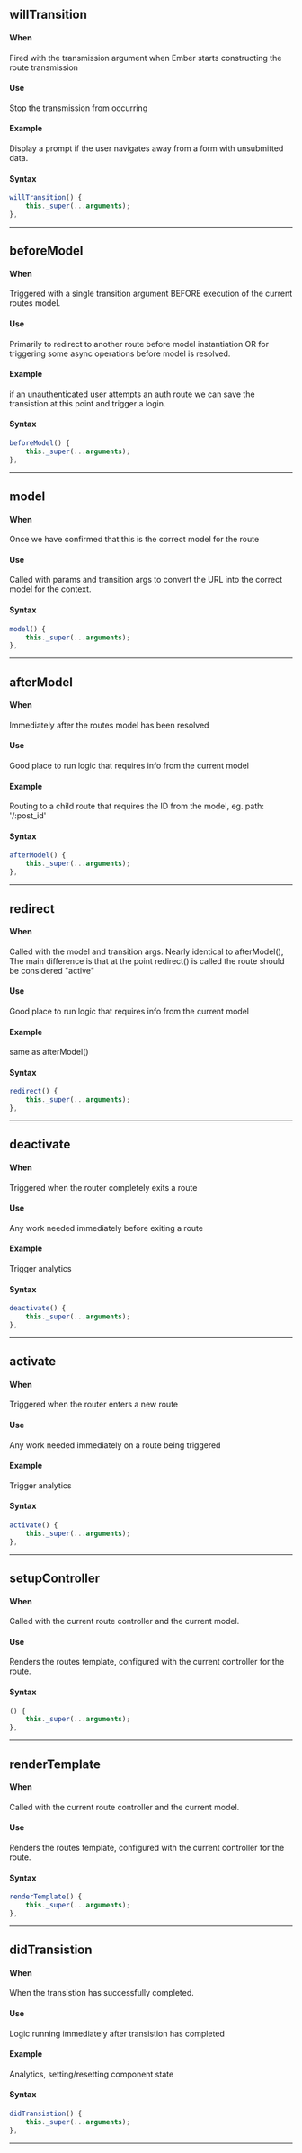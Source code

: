 ## willTransition
#### When
Fired with the transmission argument when Ember starts constructing the route transmission
#### Use
Stop the transmission from occurring
#### Example
Display a prompt if the user navigates away from a form with unsubmitted data.
#### Syntax
```javascript
willTransition() {
    this._super(...arguments);
},
```
******
## beforeModel
#### When
Triggered with a single transition argument BEFORE execution of the current routes model.
#### Use
Primarily to redirect to another route before model instantiation OR for triggering some async operations before model is resolved.
#### Example
if an unauthenticated user attempts an auth route we can save the transistion at this point and trigger a login.
#### Syntax
```javascript
beforeModel() {
    this._super(...arguments);
},
```
******
## model
#### When
Once we have confirmed that this is the correct model for the route
#### Use
Called with params and transition args to convert the URL into the correct model for the context.
#### Syntax
```javascript
model() {
    this._super(...arguments);
},
```
******
## afterModel
#### When
Immediately after the routes model has been resolved
#### Use
Good place to run logic that requires info from the current model
#### Example
Routing to a child route that requires the ID from the model, eg. path: '/:post_id'
#### Syntax
```javascript
afterModel() {
    this._super(...arguments);
},
```
******
## redirect
#### When
Called with the model and transition args. Nearly identical to afterModel(), The main difference is that at the point redirect() is called the route should be considered "active"
#### Use
Good place to run logic that requires info from the current model
#### Example
same as afterModel()
#### Syntax
```javascript
redirect() {
    this._super(...arguments);
},
```
******
## deactivate
#### When
Triggered when the router completely exits a route
#### Use
Any work needed immediately before exiting a route
#### Example
Trigger analytics
#### Syntax
```javascript
deactivate() {
    this._super(...arguments);
},
```
******
## activate
#### When
Triggered when the router enters a new route
#### Use
Any work needed immediately on a route being triggered
#### Example
Trigger analytics
#### Syntax
```javascript
activate() {
    this._super(...arguments);
},
```
******
## setupController
#### When
Called with the current route controller and the current model.
#### Use
Renders the routes template, configured with the current controller for the route.
#### Syntax
```javascript
() {
    this._super(...arguments);
},
```
******
## renderTemplate
#### When
Called with the current route controller and the current model.
#### Use
Renders the routes template, configured with the current controller for the route.
#### Syntax
```javascript
renderTemplate() {
    this._super(...arguments);
},
```
******
## didTransistion
#### When
When the transistion has successfully completed.
#### Use
Logic running immediately after transistion has completed
#### Example
Analytics, setting/resetting component state
#### Syntax
```javascript
didTransistion() {
    this._super(...arguments);
},
```
******